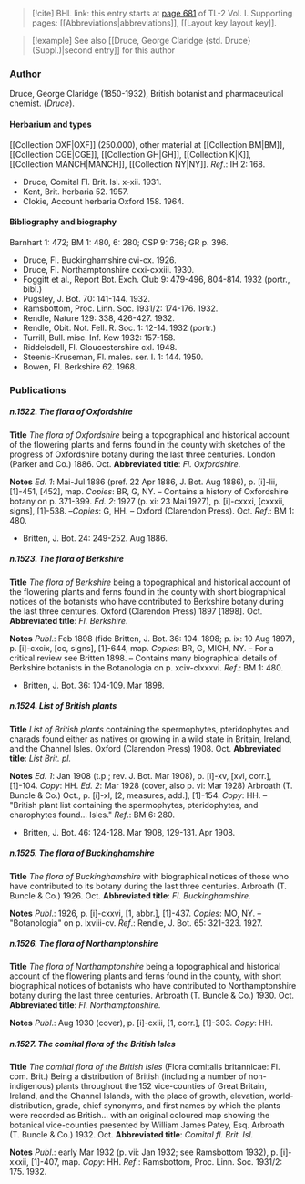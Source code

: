 > [!cite] BHL link: this entry starts at [page 681](https://www.biodiversitylibrary.org/item/103414#page/729/mode/1up) of TL-2 Vol. I.
> Supporting pages: [[Abbreviations|abbreviations]], [[Layout key|layout key]].

> [!example] See also [[Druce, George Claridge {std. Druce} (Suppl.)|second entry]] for this author

### Author

Druce, George Claridge (1850-1932), British botanist and pharmaceutical chemist. (*Druce*).

#### Herbarium and types

[[Collection OXF|OXF]] (250.000), other material at [[Collection BM|BM]], [[Collection CGE|CGE]], [[Collection GH|GH]], [[Collection K|K]], [[Collection MANCH|MANCH]], [[Collection NY|NY]].
*Ref*.: IH 2: 168.
- Druce, Comital Fl. Brit. Isl. x-xii. 1931.
- Kent, Brit. herbaria 52. 1957.
- Clokie, Account herbaria Oxford 158. 1964.

#### Bibliography and biography

Barnhart 1: 472; BM 1: 480, 6: 280; CSP 9: 736; GR p. 396.
- Druce, Fl. Buckinghamshire cvi-cx. 1926.
- Druce, Fl. Northamptonshire cxxi-cxxiii. 1930.
- Foggitt et al., Report Bot. Exch. Club 9: 479-496, 804-814. 1932 (portr., bibl.)
- Pugsley, J. Bot. 70: 141-144. 1932.
- Ramsbottom, Proc. Linn. Soc. 1931/2: 174-176. 1932.
- Rendle, Nature 129: 338, 426-427. 1932.
- Rendle, Obit. Not. Fell. R. Soc. 1: 12-14. 1932 (portr.)
- Turrill, Bull. misc. Inf. Kew 1932: 157-158.
- Riddelsdell, Fl. Gloucestershire cxl. 1948.
- Steenis-Kruseman, Fl. males. ser. I. 1: 144. 1950.
- Bowen, Fl. Berkshire 62. 1968.

### Publications

##### n.1522. The flora of Oxfordshire

**Title**
*The flora of Oxfordshire* being a topographical and historical account of the flowering plants and ferns found in the county with sketches of the progress of Oxfordshire botany during the last three centuries. London (Parker and Co.) 1886. Oct.
**Abbreviated title**: *Fl. Oxfordshire*.

**Notes**
*Ed. 1*: Mai-Jul 1886 (pref. 22 Apr 1886, J. Bot. Aug 1886), p. \[i\]-lii, \[1\]-451, \[452\], map.
*Copies*: BR, G, NY. – Contains a history of Oxfordshire botany on p. 371-399.
*Ed. 2*: 1927 (p. xi: 23 Mai 1927), p. \[i\]-cxxxi, \[cxxxii, signs\], \[1\]-538. –*Copies*: G, HH. – Oxford (Clarendon Press). Oct.
*Ref*.: BM 1: 480.
- Britten, J. Bot. 24: 249-252. Aug 1886.

##### n.1523. The flora of Berkshire

**Title**
*The flora of Berkshire* being a topographical and historical account of the flowering plants and ferns found in the county with short biographical notices of the botanists who have contributed to Berkshire botany during the last three centuries. Oxford (Clarendon Press) 1897 \[1898\]. Oct.
**Abbreviated title**: *Fl. Berkshire*.

**Notes**
*Publ*.: Feb 1898 (fide Britten, J. Bot. 36: 104. 1898; p. ix: 10 Aug 1897), p. \[i\]-cxcix, \[cc, signs\], \[1\]-644, map. *Copies*: BR, G, MICH, NY. – For a critical review see Britten 1898. – Contains many biographical details of Berkshire botanists in the Botanologia on p. xciv-clxxxvi.
*Ref*.: BM 1: 480.
- Britten, J. Bot. 36: 104-109. Mar 1898.

##### n.1524. List of British plants

**Title**
*List of British plants* containing the spermophytes, pteridophytes and charads found either as natives or growing in a wild state in Britain, Ireland, and the Channel Isles. Oxford (Clarendon Press) 1908. Oct.
**Abbreviated title**: *List Brit. pl.*

**Notes**
*Ed. 1*: Jan 1908 (t.p.; rev. J. Bot. Mar 1908), p. \[i\]-xv, \[xvi, corr.\], \[1\]-104. *Copy*: HH.
*Ed. 2*: Mar 1928 (cover, also p. vi: Mar 1928) Arbroath (T. Buncle & Co.) Oct., p. \[i\]-xl, \[2, measures, add.\], \[1\]-154. *Copy*: HH. – "British plant list containing the spermophytes, pteridophytes, and charophytes found... Isles."
*Ref*.: BM 6: 280.
- Britten, J. Bot. 46: 124-128. Mar 1908, 129-131. Apr 1908.

##### n.1525. The flora of Buckinghamshire

**Title**
*The flora of Buckinghamshire* with biographical notices of those who have contributed to its botany during the last three centuries. Arbroath (T. Buncle & Co.) 1926. Oct.
**Abbreviated title**: *Fl. Buckinghamshire*.

**Notes**
*Publ*.: 1926, p. \[i\]-cxxvi, \[1, abbr.\], \[1\]-437. *Copies*: MO, NY. – "Botanologia" on p. lxviii-cv.
*Ref*.: Rendle, J. Bot. 65: 321-323. 1927.

##### n.1526. The flora of Northamptonshire

**Title**
*The flora of Northamptonshire* being a topographical and historical account of the flowering plants and ferns found in the county, with short biographical notices of botanists who have contributed to Northamptonshire botany during the last three centuries. Arbroath (T. Buncle & Co.) 1930. Oct.
**Abbreviated title**: *Fl. Northamptonshire*.

**Notes**
*Publ*.: Aug 1930 (cover), p. \[i\]-cxlii, \[1, corr.\], \[1\]-303. *Copy*: HH.

##### n.1527. The comital flora of the British Isles

**Title**
*The comital flora of the British Isles* (Flora comitalis britannicae: Fl. com. Brit.) Being a distribution of British (including a number of non-indigenous) plants throughout the 152 vice-counties of Great Britain, Ireland, and the Channel Islands, with the place of growth, elevation, world-distribution, grade, chief synonyms, and first names by which the plants were recorded as British... with an original coloured map showing the botanical vice-counties presented by William James Patey, Esq. Arbroath (T. Buncle & Co.) 1932. Oct.
**Abbreviated title**: *Comital fl. Brit. Isl.*

**Notes**
*Publ*.: early Mar 1932 (p. vii: Jan 1932; see Ramsbottom 1932), p. \[i\]-xxxii, \[1\]-407, map. *Copy*: HH.
*Ref*.: Ramsbottom, Proc. Linn. Soc. 1931/2: 175. 1932.

